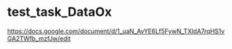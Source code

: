 # test_task_DataOx
https://docs.google.com/document/d/1_uaN_AvYE6Lf5FywN_TXldA7rqHS1vGA2TWfb_mzfJw/edit
